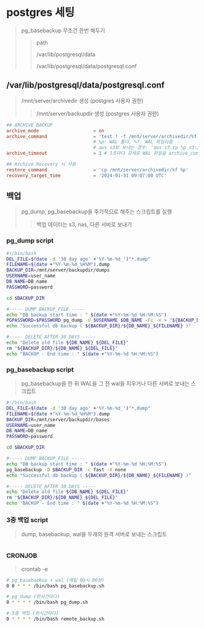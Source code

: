 # postgres 세팅

> pg_basebackup 무조건 한번 해두기
>
> > path
> >
> > /var/lib/postgresql/data
> >
> > /var/lib/postgresql/data/postgresql.conf

## /var/lib/postgresql/data/postgresql.conf

> /mnt/server/archivedir 생성 (postgres 사용자 권한)
>
> > /mnt/server/backupdir 생성 (postgres 사용자 권한)

```conf
## ARCHIVE BACKUP
archive_mode                    = on
archive_command                 = 'test ! -f /mnt/server/archivedir/%f && cp %p /mnt/server/archivedir/%f'
                                # %p: WAL 폴더, %f: WAL 파일이름
                                # aws s3로 보내는 경우: 'aws s3 cp %p s3://bucket-name/%f'
archive_timeout                 = 1 # 1초마다 강제로 WAL 파일을 archive_command로 보냄 (0이면 16MB 채워지면 보냄)

## Archive Recovery 시 사용
restore_command                 = 'cp /mnt/server/archivedir/%f %p'
recovery_target_time            = '2024-01-31 09:07:00 UTC'
```

## 백업

> pg_dump, pg_basebackup을 주기적으로 해주는 스크립트를 실행
>
> > 백업 데이터는 s3, nas, 다른 서버로 보내기

### pg_dump script

```sh
#!/bin/bash
DEL_FILE=$(date -d '30 day ago' +'%Y-%m-%d_')"*.dump"
FILENAME=$(date +"%Y-%m-%d_%H%M").dump
BACKUP_DIR=/mnt/server/backupdir/dumps
USERNAME=user_name
DB_NAME=DB_name
PASSWORD=password

cd $BACKUP_DIR

#----- DUMP BACKUP_FILE -----
echo "DB backup start time : " $(date +"%Y-%m-%d %H:%M:%S")
PGPASSWORD=$PASSWORD pg_dump -U $USERNAME $DB_NAME -Fc -v > "${BACKUP_DIR}/${DB_NAME}_${FILENAME}"
echo "Successful db backup ( ${BACKUP_DIR}/${DB_NAME}_${FILENAME} )"

#----- DELETE AFTER 30 DAYS -----
echo "Delete old file ${DB_NAME}_${DEL_FILE}"
rm "${BACKUP_DIR}/${DB_NAME}_${DEL_FILE}"
echo "BACKUP - End time : " $(date +"%Y-%m-%d %H:%M:%S")
```

### pg_basebackup script

> pg_basebackup을 한 뒤 WAL을 그 전 wal을 지우거나 다른 서버로 보내는 스크립트

```sh
#!/bin/bash
DEL_FILE=$(date -d '30 day ago' +'%Y-%m-%d_')"*.dump"
FILENAME=$(date +"%Y-%m-%d_%H%M").dump
BACKUP_DIR=/mnt/server/backupdir/bases
USERNAME=user_name
DB_NAME=DB_name
PASSWORD=password

cd $BACKUP_DIR

#----- DUMP BACKUP_FILE -----
echo "DB backup start time : " $(date +"%Y-%m-%d %H:%M:%S")
pg_basebackup -D $BACKUP_DIR -c fast -X none
echo "Successful db backup ( ${BACKUP_DIR}/${DB_NAME}_${FILENAME} )"

#----- DELETE AFTER 30 DAYS -----
echo "Delete old file ${DB_NAME}_${DEL_FILE}"
rm "${BACKUP_DIR}/${DB_NAME}_${DEL_FILE}"
echo "BACKUP - End time : " $(date +"%Y-%m-%d %H:%M:%S")
```

### 3중 백업 script

> dump, basebackup, wal을 두개의 원격 서버로 보내는 스크립트

```sh

```

### CRONJOB

> crontab -e

```sh
# pg_basebackup + wal (매일 00시 00분)
0 0 * * * /bin/bash pg_basebackup.sh

# pg_dump (한시간마다)
0 * * * * /bin/bash pg_dump.sh

# 3중 백업 (한시간마다)
0 * * * * /bin/bash remote_backup.sh
```
